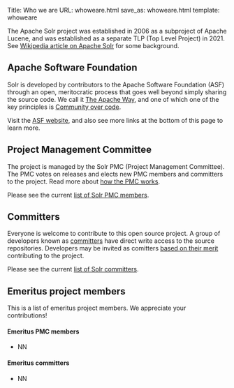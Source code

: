 Title: Who we are
URL: whoweare.html
save_as: whoweare.html
template: whoweare

The Apache Solr project was established in 2006 as a subproject of Apache Lucene,
and was established as a separate TLP (Top Level Project) in 2021.
See [Wikipedia article on Apache Solr](https://en.wikipedia.org/wiki/Apache_Solr) for some background.

## Apache Software Foundation ##

Solr is developed by contributors to the Apache Software Foundation (ASF) through an open, meritocratic process that goes well beyond
simply sharing the source code. We call it [The Apache Way](https://www.apache.org/theapacheway/), and one
of which one of the key principles is [Community over code](http://theapacheway.com/community/).  

Visit the [ASF website](https://www.apache.org/), and also see more links at the bottom of this page to learn more.

## Project Management Committee

The project is managed by the Solr PMC (Project Management Committee).
The PMC votes on releases and elects new PMC members and committers to the project.
Read more about [how the PMC works](https://www.apache.org/foundation/governance/pmcs.html).

Please see the current [list of Solr PMC members](https://projects.apache.org/committee.html?solr).

## Committers

Everyone is welcome to contribute to this open source project. A group of developers known as [committers](http://www.apache.org/foundation/how-it-works.html#committers) 
have direct write access to the source repositories. Developers may be invited as comitters
[based on their merit](https://community.apache.org/contributors/) contributing to the project.

Please see the current [list of Solr committers](https://projects.apache.org/committee.html?solr).

## Emeritus project members

This is a list of emeritus project members. We appreciate your contributions!

#### Emeritus PMC members

* NN

#### Emeritus committers

* NN
